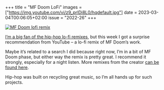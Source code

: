 +++
title       = "MF Doom LoFi"
images      = ["https://img.youtube.com/vi/z9_prlDi8L0/hqdefault.jpg"]
date        = 2023-03-04T00:06:05+02:00
issue       = "2022-26"
+++

[![MF Doom lofi remix](https://img.youtube.com/vi/z9_prlDi8L0/hqdefault.jpg)](https://youtu.be/z9_prlDi8L0)

[I’m a big fan of the hip-hop lo-fi remixes](/things/lo-fi-biggie), but this week I got a surprise recommendation from YouTube – a lo-fi remix of MF Doom’s work.

Maybe it’s related to a search I did because right now, I’m in a bit of MF Doom phase, but either way the remix is pretty great. I recommend it strongly, especially for a night listen. More remixes from the creator [can be found here](https://www.dbegun.com/music).

Hip-hop was built on recycling great music, so I’m all hands up for such projects.
